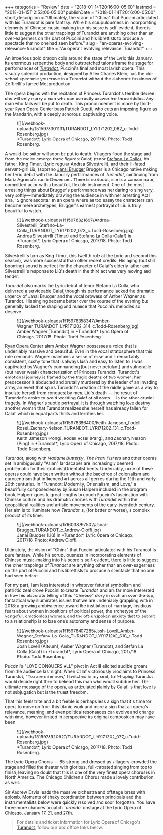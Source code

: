 +++
categories = "Review"
date = "2018-01-14T20:16:00-05:00"
lastmod = "2018-01-15T12:53:00-05:00"
publishDate = "2018-01-14T20:16:00-05:00"
short_description = "Ultimately, the vision of \"China\" that Puccini articulated with his Turandot is pure fantasy. While his scrupulousness in incorporating elements of Chinese music-making into his score is self-evident, there is little to suggest the other trappings of Turandot are anything other than an over-eagerness on the part of Puccini and his librettists to produce a spectacle that no one had seen before."
slug = "an-operas-evolving-relevance-turandot"
title = "An opera&#039;s evolving relevance: Turandot"
+++

An imperious gold dragon coils around the stage of the Lyric this January, its enormous serpentine body and outstretched talons frame the stage for performances of [*Turandot*](https://www.lyricopera.org/concertstickets/calendar/2017-2018/productions/lyricopera/turandot-opera-tickets), Puccini's final and most lavish opera. This visually splendid production, designed by Allen Charles Klein, has the old-school spectacle you crave in a Turandot without the elaborate fussiness of Zeffirelli's famed Met production.

The opera begins with the recitation of Princess Turandot's terrible decree: she will only marry a man who can correctly answer her three riddles. Any man who fails will be put to death. This pronouncement is made by third-year Ryan Opera Center bass Patrick Guetti, who cuts an imposing figure as the Mandarin, with a deeply sonorous, captivating voice. 

<figure data-type="image">
![](/webhook-uploads/1515978301131/TURANDOT_LYR171202_062_c.Todd-Rosenberg.jpg)
<figcaption>*Turandot*, Lyric Opera of Chicago, 2017/18. Photo: Todd Rosenberg.</figcaption>
</figure>

A would-be suitor will soon be put to death. Villagers flood the stage and from the melee emerge three figures: Calaf, (tenor [Stefano La Colla](/scene/people/stefano-la-colla/)), his father, King Timur, (Lyric regular Andrea Silvestrelli), and their ill-fated servant-girl Liù, (soprano [Janai Brugger](/scene/people/janai-brugger/.) Brugger is a Chicago native making her Lyric debut with the January performances of *Turandot*, continuing from Maria Agresta's run in December. There is no doubt, she is a consummate, committed actor with a beautiful, flexible instrument. One of the most arresting things about Brugger's performance was her daring to sing very, very softly—immediately drawing the audience in with her arresting Act I aria, "Signore ascolta." In an opera where all too easily the characters can become mere archetypes, Brugger's earnest portrayal of Liù is truly beautiful to watch.

<figure data-type="image">
![](/webhook-uploads/1515978321897/Andrea-Silvestrelli_Stefano-La-Colla_TURANDOT_LYR171202_023_c.Todd-Rosenberg.jpg)
<figcaption>Andrea Silvestrelli (Timur) and Stefano La Colla (Calaf) in *Turandot*, Lyric Opera of Chicago, 2017/18. Photo: Todd Rosenberg.</figcaption>
</figure>

Silvestrelli's turn as King Timur, (his twelfth role at the Lyric and second this season), was more successful than other recent credits. His aging (but still booming) sound is perfect for the character of Calaf's elderly father and Silvestrelli's response to Liù's death in the third act was very moving and tender.

*Turandot* also marks the Lyric debut of tenor Stefano La Colla, who delivered a serviceable Calaf, though his performance lacked the dramatic urgency of Janai Brugger and the vocal prowess of [Amber Wagner](/scene/people/amber-wagner/) as Turandot. His singing became better over the course of the evening but generally lacked the shaping and nuance that Puccini’s melodies so deserve.

<figure data-type="image">
![](/webhook-uploads/1515978358347/Amber-Wagner_TURANDOT_LYR171202_314_c.Todd-Rosenberg.jpg)
<figcaption>Amber Wagner (Turandot) in *Turandot*, Lyric Opera of Chicago, 2017/18. Photo: Todd Rosenberg.</figcaption>
</figure>

Ryan Opera Center alum Amber Wagner possesses a voice that is undeniably massive and beautiful. Even in the vocal stratosphere that this role demands, Wagner maintains a sense of ease and a remarkably consistent, cushy tone that is always lush and easy to listen to. I was
captivated by Wagner's commanding (but never petulant) and vulnerable (but never weak) characterization of Princess Turandot. Turandot's emotional journey is framed by the tragic deaths of two women: her predecessor is abducted and brutally murdered by the leader of an invading army, an event that spurs Turandot's creation of the riddle game as a way to insulate herself from conquest by men. Liù's death — the result of Turandot's desire to avoid wedding Calaf at all costs — is the other crucial tragedy. In Wagner's subtle portrayal, it is through watching love destroy another woman that Turandot realizes she herself has already fallen for Calaf, which in equal parts thrills and terrifies her.

<figure data-type="image">
![](/webhook-uploads/1515978386400/Keith-Jameson_Rodell-Rosel_Zachary-Nelson_TURANDOT_LYR171202_131_c.Todd-Rosenberg.jpg)
<figcaption>Keith Jameson (Pong), Rodell Rosel (Pang), and Zachary Nelson (Ping) in *Turandot*, Lyric Opera of Chicago, 2017/18. Photo: Todd Rosenberg.</figcaption>
</figure>

*Turandot*, along with *Madame Butterfly*, *The Pearl Fishers* and other operas set in ambiguously "Asian" landscapes are increasingly deemed problematic for their exoticist/Orientalist bents. Undeniably, none of these operas could have been written without
the backdrop of colonialism and eurocentrism that influenced art across all genres during the 19th and early-20th centuries. In "Turandot: Modernity, Orientalism, and Love," a beautifully composed essay by Susan Halpern included in the program book, Halpern goes to great lengths to couch Puccini's fascination with Chinese culture and his dramatic choices with *Turandot* within the geopolitical realities and artistic movements of the early-twentieth century. Her aim is to illuminate how *Turandot* is, (for better or worse), a complex product of its time.

<figure data-type="image">![](/webhook-uploads/1516038797502/Janai-Brugger_TURANDOT_c.Andrew-Cioffi.jpg)
<figcaption>Janai Brugger (Liù) in *Turandot*, Lyric Opera of Chicago, 2017/18. Photo: Andrew Cioffi.</figcaption>
</figure>

Ultimately, the vision of "China" that Puccini articulated with his Turandot is pure fantasy. While his scrupulousness in incorporating elements of Chinese music-making into his score is self-evident, there is little to suggest the other trappings of *Turandot* are anything other than an over-eagerness on the part of Puccini and his librettists to produce a spectacle that no one had seen before.

For my part, I am less interested in whatever futurist symbolism and patriotic zeal drove Puccini to create *Turandot*, and am far more interested in how his elaborate telling of this "Chinese" story in such an over-the-top, fantastical way illuminates issues that we are undeniably grappling with in 2018: a growing ambivalence toward the institution of marriage, insidious fears about women in positions of political power, the archetype of the vengeful, emotionless woman, and the oft-unspoken anxiety that to submit to a relationship is to lose one's autonomy and sense of purpose. 

<figure data-type="image">
![](/webhook-uploads/1515978407285/Josh-Lovell_Amber-Wagner_Stefano-La-Colla_TURANDOT_LYR171202_618_c.Todd-Rosenberg.jpg)
<figcaption>Josh Lovell (Altoum), Amber Wagner (Turandot), and Stefan La Colla (Calaf) in *Turandot*, Lyric Opera of Chicago, 2017/18. Photo: Todd Rosenberg.</figcaption>
</figure>

Puccini's "LOVE CONQUERS ALL" pivot in Act III elicited audible groans from the audience last night. When Calaf victoriously proclaims to Princess Turandot, "You are mine now," I twitched in my seat, half-hoping Turandot would decide right then to behead this man who would subdue her. The ultimate message of the opera, as articulated plainly by Calaf, is that love is not subjugation but is the truest freedom. 

That this feels trite and a bit feeble is perhaps less a sign that it's time for opera to move on from this titanic work and more a sign that an opera's relevance, meaning, and even political resonances can evolve and change with time, however limited in perspective its original composition may have been.

<figure data-type="image">
![](/webhook-uploads/1515978520627/TURANDOT_LYR171202_077_c.Todd-Rosenberg.jpg)
<figcaption>*Turandot*, Lyric Opera of Chicago, 2017/18. Photo: Todd Rosenberg.</figcaption>
</figure>

The Lyric Opera Chorus — 85-strong and dressed as villagers, crowded the stage and filled the theater with glorious, full-throated singing from top to finish, leaving no doubt that this is one of the very finest opera choruses in North America. The Chicago Children's Chorus made a lovely contribution as well.

Sir Andrew Davis leads the massive orchestra and offstage brass with aplomb. Moments of shaky coordination between principals and the instrumentalists below were quickly resolved and soon forgotten. You have three more chances to catch *Turandot* onstage at the Lyric Opera of Chicago, January 17, 21, and 27th.

>For details and ticket information for Lyric Opera of Chicago's [Turandot](https://www.lyricopera.org/concertstickets/calendar/2017-2018/productions/lyricopera/turandot-opera-tickets), follow our box office links below.
